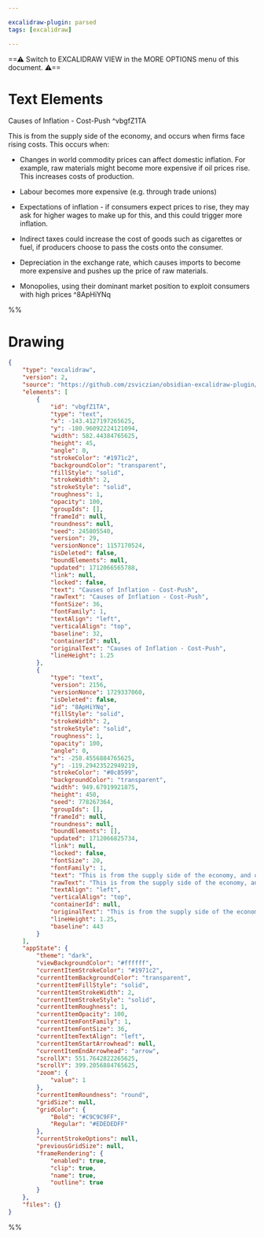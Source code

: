 ```yaml
---

excalidraw-plugin: parsed
tags: [excalidraw]

---
```

==⚠  Switch to EXCALIDRAW VIEW in the MORE OPTIONS menu of this document. ⚠==


# Text Elements
Causes of Inflation - Cost-Push ^vbgfZ1TA

This is from the supply side of the economy, and occurs when firms face rising costs. This
occurs when:

- Changes in world commodity prices can affect domestic inflation. For example, raw materials
  might become more expensive if oil prices rise. This increases costs of production.

- Labour becomes more expensive (e.g. through trade unions)

- Expectations of inflation - if consumers expect prices to rise, they may ask for higher wages
  to make up for this, and this could trigger more inflation.

- Indirect taxes could increase the cost of goods such as cigarettes or fuel, if producers
  choose to pass the costs onto the consumer.

- Depreciation in the exchange rate, which causes imports to become more expensive and pushes
  up the price of raw materials.

- Monopolies, using their dominant market position to exploit consumers with high prices ^8ApHiYNq

%%
# Drawing
```json
{
	"type": "excalidraw",
	"version": 2,
	"source": "https://github.com/zsviczian/obsidian-excalidraw-plugin/releases/tag/2.0.3",
	"elements": [
		{
			"id": "vbgfZ1TA",
			"type": "text",
			"x": -143.4127197265625,
			"y": -180.96092224121094,
			"width": 582.44384765625,
			"height": 45,
			"angle": 0,
			"strokeColor": "#1971c2",
			"backgroundColor": "transparent",
			"fillStyle": "solid",
			"strokeWidth": 2,
			"strokeStyle": "solid",
			"roughness": 1,
			"opacity": 100,
			"groupIds": [],
			"frameId": null,
			"roundness": null,
			"seed": 245805540,
			"version": 29,
			"versionNonce": 1157170524,
			"isDeleted": false,
			"boundElements": null,
			"updated": 1712066565788,
			"link": null,
			"locked": false,
			"text": "Causes of Inflation - Cost-Push",
			"rawText": "Causes of Inflation - Cost-Push",
			"fontSize": 36,
			"fontFamily": 1,
			"textAlign": "left",
			"verticalAlign": "top",
			"baseline": 32,
			"containerId": null,
			"originalText": "Causes of Inflation - Cost-Push",
			"lineHeight": 1.25
		},
		{
			"type": "text",
			"version": 2156,
			"versionNonce": 1729337060,
			"isDeleted": false,
			"id": "8ApHiYNq",
			"fillStyle": "solid",
			"strokeWidth": 2,
			"strokeStyle": "solid",
			"roughness": 1,
			"opacity": 100,
			"angle": 0,
			"x": -258.4556884765625,
			"y": -119.29423522949219,
			"strokeColor": "#0c8599",
			"backgroundColor": "transparent",
			"width": 949.67919921875,
			"height": 450,
			"seed": 778267364,
			"groupIds": [],
			"frameId": null,
			"roundness": null,
			"boundElements": [],
			"updated": 1712066825734,
			"link": null,
			"locked": false,
			"fontSize": 20,
			"fontFamily": 1,
			"text": "This is from the supply side of the economy, and occurs when firms face rising costs. This\noccurs when:\n\n- Changes in world commodity prices can affect domestic inflation. For example, raw materials\n  might become more expensive if oil prices rise. This increases costs of production.\n\n- Labour becomes more expensive (e.g. through trade unions)\n\n- Expectations of inflation - if consumers expect prices to rise, they may ask for higher wages\n  to make up for this, and this could trigger more inflation.\n\n- Indirect taxes could increase the cost of goods such as cigarettes or fuel, if producers\n  choose to pass the costs onto the consumer.\n\n- Depreciation in the exchange rate, which causes imports to become more expensive and pushes\n  up the price of raw materials.\n\n- Monopolies, using their dominant market position to exploit consumers with high prices",
			"rawText": "This is from the supply side of the economy, and occurs when firms face rising costs. This\noccurs when:\n\n- Changes in world commodity prices can affect domestic inflation. For example, raw materials\n  might become more expensive if oil prices rise. This increases costs of production.\n\n- Labour becomes more expensive (e.g. through trade unions)\n\n- Expectations of inflation - if consumers expect prices to rise, they may ask for higher wages\n  to make up for this, and this could trigger more inflation.\n\n- Indirect taxes could increase the cost of goods such as cigarettes or fuel, if producers\n  choose to pass the costs onto the consumer.\n\n- Depreciation in the exchange rate, which causes imports to become more expensive and pushes\n  up the price of raw materials.\n\n- Monopolies, using their dominant market position to exploit consumers with high prices",
			"textAlign": "left",
			"verticalAlign": "top",
			"containerId": null,
			"originalText": "This is from the supply side of the economy, and occurs when firms face rising costs. This\noccurs when:\n\n- Changes in world commodity prices can affect domestic inflation. For example, raw materials\n  might become more expensive if oil prices rise. This increases costs of production.\n\n- Labour becomes more expensive (e.g. through trade unions)\n\n- Expectations of inflation - if consumers expect prices to rise, they may ask for higher wages\n  to make up for this, and this could trigger more inflation.\n\n- Indirect taxes could increase the cost of goods such as cigarettes or fuel, if producers\n  choose to pass the costs onto the consumer.\n\n- Depreciation in the exchange rate, which causes imports to become more expensive and pushes\n  up the price of raw materials.\n\n- Monopolies, using their dominant market position to exploit consumers with high prices",
			"lineHeight": 1.25,
			"baseline": 443
		}
	],
	"appState": {
		"theme": "dark",
		"viewBackgroundColor": "#ffffff",
		"currentItemStrokeColor": "#1971c2",
		"currentItemBackgroundColor": "transparent",
		"currentItemFillStyle": "solid",
		"currentItemStrokeWidth": 2,
		"currentItemStrokeStyle": "solid",
		"currentItemRoughness": 1,
		"currentItemOpacity": 100,
		"currentItemFontFamily": 1,
		"currentItemFontSize": 36,
		"currentItemTextAlign": "left",
		"currentItemStartArrowhead": null,
		"currentItemEndArrowhead": "arrow",
		"scrollX": 551.7642822265625,
		"scrollY": 399.2056884765625,
		"zoom": {
			"value": 1
		},
		"currentItemRoundness": "round",
		"gridSize": null,
		"gridColor": {
			"Bold": "#C9C9C9FF",
			"Regular": "#EDEDEDFF"
		},
		"currentStrokeOptions": null,
		"previousGridSize": null,
		"frameRendering": {
			"enabled": true,
			"clip": true,
			"name": true,
			"outline": true
		}
	},
	"files": {}
}
```
%%